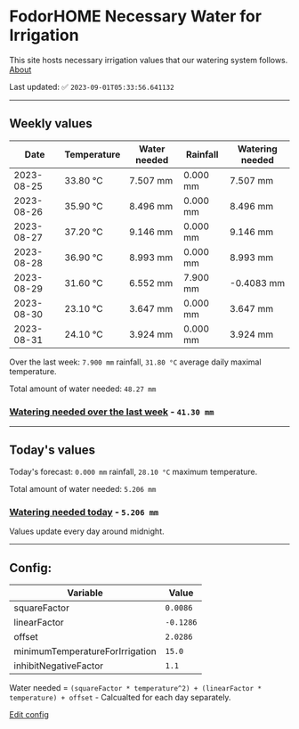 # FodorHOME Necessary Water for Irrigation

This site hosts necessary irrigation values that our watering system follows. [About](https://github.com/redyau/irrigation)

Last updated: ✅ `2023-09-01T05:33:56.641132`

---

## Weekly values

| Date | Temperature | Water needed | Rainfall | Watering needed |
|-----|-----|-----|-----|-----|
| 2023-08-25 | 33.80 °C | 7.507 mm | 0.000 mm | 7.507 mm |
| 2023-08-26 | 35.90 °C | 8.496 mm | 0.000 mm | 8.496 mm |
| 2023-08-27 | 37.20 °C | 9.146 mm | 0.000 mm | 9.146 mm |
| 2023-08-28 | 36.90 °C | 8.993 mm | 0.000 mm | 8.993 mm |
| 2023-08-29 | 31.60 °C | 6.552 mm | 7.900 mm | -0.4083 mm |
| 2023-08-30 | 23.10 °C | 3.647 mm | 0.000 mm | 3.647 mm |
| 2023-08-31 | 24.10 °C | 3.924 mm | 0.000 mm | 3.924 mm |


Over the last week: `7.900 mm` rainfall, `31.80 °C` average daily maximal temperature.

Total amount of water needed: `48.27 mm`

### [Watering needed over the last week](lastweek.txt) - `41.30 mm`

---

## Today's values

Today's forecast: `0.000 mm` rainfall, `28.10 °C` maximum temperature.

Total amount of water needed: `5.206 mm`

### [Watering needed today](today.txt) - `5.206 mm`

Values update every day around midnight.

---

## Config:

| Variable | Value |
|-----|-----|
| squareFactor | `0.0086` |
| linearFactor | `-0.1286` |
| offset | `2.0286` |
| minimumTemperatureForIrrigation | `15.0` |
| inhibitNegativeFactor | `1.1` |

Water needed = `(squareFactor * temperature^2) + (linearFactor * temperature) + offset` - Calcualted for each day separately.

[Edit config](https://github.com/RedyAu/irrigation/edit/main/config.json)
